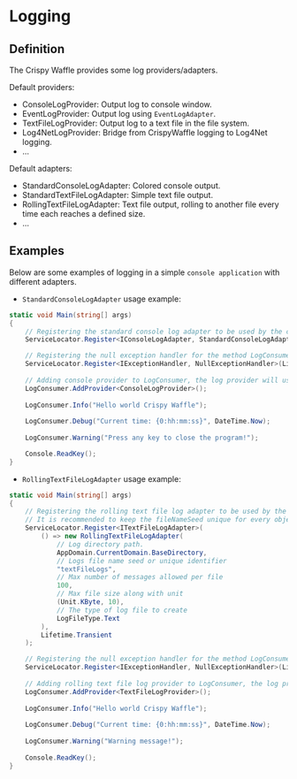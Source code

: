 # Logging

## Definition

The Crispy Waffle provides some log providers/adapters.

Default providers:

- ConsoleLogProvider: Output log to console window.
- EventLogProvider: Output log using `EventLogAdapter`.
- TextFileLogProvider: Output log to a text file in the file system.
- Log4NetLogProvider: Bridge from CrispyWaffle logging to Log4Net logging.
- ...

Default adapters:

- StandardConsoleLogAdapter: Colored console output.
- StandardTextFileLogAdapter: Simple text file output.
- RollingTextFileLogAdapter: Text file output, rolling to another file every time each reaches a defined size.
- ...

## Examples

Below are some examples of logging in a simple `console application` with different adapters.

- `StandardConsoleLogAdapter` usage example:
```cs
static void Main(string[] args)
{
    // Registering the standard console log adapter to be used by the console log provider. 
    ServiceLocator.Register<IConsoleLogAdapter, StandardConsoleLogAdapter>(Lifetime.Singleton);

    // Registering the null exception handler for the method LogConsumer.Handle, this means that no action will be executed for exceptions handled by LogConsumer.
    ServiceLocator.Register<IExceptionHandler, NullExceptionHandler>(Lifetime.Singleton);
    
    // Adding console provider to LogConsumer, the log provider will use the registered IConsoleLogAdapter.
    LogConsumer.AddProvider<ConsoleLogProvider>();
        
    LogConsumer.Info("Hello world Crispy Waffle");
        
    LogConsumer.Debug("Current time: {0:hh:mm:ss}", DateTime.Now);
        
    LogConsumer.Warning("Press any key to close the program!");

    Console.ReadKey();
}
```


- `RollingTextFileLogAdapter` usage example:
```cs
static void Main(string[] args)
{
    // Registering the rolling text file log adapter to be used by the text file log provider. 
    // It is recommended to keep the fileNameSeed unique for every object in a multi-threaded environment, otherwise the behaviour might be unexpected.
    ServiceLocator.Register<ITextFileLogAdapter>(
        () => new RollingTextFileLogAdapter(
            // Log directory path.
            AppDomain.CurrentDomain.BaseDirectory,
            // Logs file name seed or unique identifier
            "textFileLogs",
            // Max number of messages allowed per file
            100,
            // Max file size along with unit
            (Unit.KByte, 10),
            // The type of log file to create
            LogFileType.Text
        ),
        Lifetime.Transient
    );

    // Registering the null exception handler for the method LogConsumer.Handle, this means that no action will be executed for exceptions handled by LogConsumer.
    ServiceLocator.Register<IExceptionHandler, NullExceptionHandler>(Lifetime.Singleton);
    
    // Adding rolling text file log provider to LogConsumer, the log provider will use the registered ITextFileLogAdapter.
    LogConsumer.AddProvider<TextFileLogProvider>();
    
    LogConsumer.Info("Hello world Crispy Waffle");
    
    LogConsumer.Debug("Current time: {0:hh:mm:ss}", DateTime.Now);
    
    LogConsumer.Warning("Warning message!");
    
    Console.ReadKey();
}
```